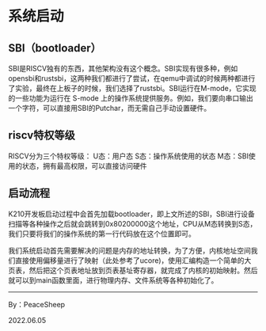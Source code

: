 # 系统启动

## SBI（bootloader）

SBI是RISCV独有的东西，其他架构没有这个概念。SBI实现有很多种，例如opensbi和rustsbi，这两种我们都进行了尝试，在qemu中调试的时候两种都进行了实验，最终在上板子的时候，我们选择了rustsbi。SBI运行在M-mode，它实现的一些功能为运行在 S-mode 上的操作系统提供服务。例如，我们要向串口输出一个字符，可以直接用SBI的Putchar，而无需自己手动设置硬件。

## riscv特权等级

RISCV分为三个特权等级：
U态：用户态
S态：操作系统使用的状态
M态：SBI使用的状态，拥有最高权限，可以直接访问硬件


## 启动流程

K210开发板启动过程中会首先加载bootloader，即上文所述的SBI，SBI进行设备扫描等各种操作之后就会跳转到0x80200000这个地址，CPU从M态转换到S态，我们只要将我们的操作系统的第一行代码放在这个位置即可。

我们系统启动首先需要解决的问题是内存的地址转换，为了方便，内核地址空间我们直接使用偏移量进行了映射（此处参考了ucore)，使用汇编构造一个简单的大页表，然后把这个页表地址放到页表基址寄存器，就完成了内核的初始映射。然后就可以到main函数里面，进行物理内存、文件系统等各种初始化了。



-----------------

By：PeaceSheep

2022.06.05
